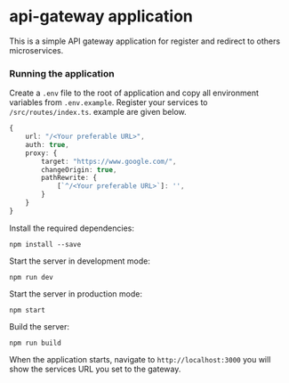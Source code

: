 
# api-gateway application

This is a simple API gateway application for register and redirect to others microservices.

### Running the application

Create a `.env` file to the root of application and copy all environment variables from `.env.example`.
Register your services to `/src/routes/index.ts`. example are given below.

```typescript
{
    url: "/<Your preferable URL>",
    auth: true,
    proxy: {
        target: "https://www.google.com/",
        changeOrigin: true,
        pathRewrite: {
            [`^/<Your preferable URL>`]: '', 
        }
    }
}
```


Install the required dependencies:

```
npm install --save
```

Start the server in development mode:
```
npm run dev
```

Start the server in production mode:
```
npm start
```

Build the server:
```
npm run build
```

When the application starts, navigate to `http://localhost:3000` you will show the services URL you set to the gateway.
